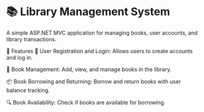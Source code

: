 # 📚 Library Management System

A simple ASP.NET MVC application for managing books, user accounts, and library transactions.

🚀 Features
👥 User Registration and Login: Allows users to create accounts and log in.

📖 Book Management: Add, view, and manage books in the library.

📦 Book Borrowing and Returning: Borrow and return books with user balance tracking.

🔍 Book Availability: Check if books are available for borrowing.
